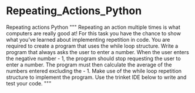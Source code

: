 # Repeating_Actions_Python
 Repeating actions Python
""" 
Repeating an action multiple times is what computers are really good at!
For this task you have the chance to show what you’ve learned about implementing repetition in code.
You are required to create a program that uses the while loop structure.
Write a program that always asks the user to enter a number.
When the user enters the negative number - 1, the program should stop requesting the user to enter a number.
The program must then calculate the average of the numbers entered excluding the - 1.
Make use of the while loop repetition structure to implement the program.
Use the trinket IDE below to write and test your code.
 """
